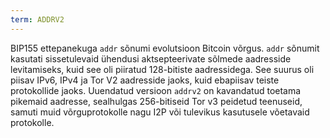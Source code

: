 ```yaml
---
term: ADDRV2
---
```


BIP155 ettepanekuga `addr` sõnumi evolutsioon Bitcoin võrgus. `addr` sõnumit kasutati sissetulevaid ühendusi aktsepteerivate sõlmede aadresside levitamiseks, kuid see oli piiratud 128-bitiste aadressidega. See suurus oli piisav IPv6, IPv4 ja Tor V2 aadresside jaoks, kuid ebapiisav teiste protokollide jaoks. Uuendatud versioon `addrv2` on kavandatud toetama pikemaid aadresse, sealhulgas 256-bitiseid Tor v3 peidetud teenuseid, samuti muid võrguprotokolle nagu I2P või tulevikus kasutusele võetavaid protokolle.